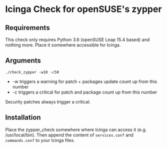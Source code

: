 # Icinga Check for openSUSE's zypper

## Requirements
This check only requires Python 3.6 (openSUSE Leap 15.4 based) and nothing
more. Place it somewhere accessible for Icinga.

## Arguments

	./check_zypper -w10 -c50

* -w triggers a warning for patch + packages update count up from this number
* -c triggers a critical for patch and package count up from this number

Security patches always trigger a critical.

## Installation
Place the zypper_check somewhere where Icinga can access it (e.g. /usr/local/bin). Then append the
content of ```services.conf``` and ```commands.conf``` to your Icinga files.
